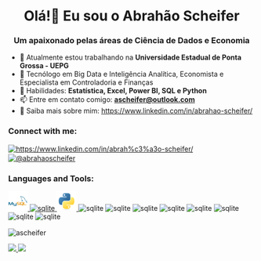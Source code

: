 <h1 align="center">Olá!👋 Eu sou o Abrahão Scheifer</h1>
<h3 align="center">Um apaixonado pelas áreas de Ciência de Dados e Economia</h3>

- 🔭 Atualmente estou trabalhando na **Universidade Estadual de Ponta Grossa - UEPG**
- 🌱 Tecnólogo em Big Data e Inteligência Analítica, Economista e Especialista em Controladoria e Finanças
- 💬 Habilidades: **Estatística, Excel, Power BI, SQL e Python**
- 📫 Entre em contato comigo: **ascheifer@outlook.com**
- 📄 Saiba mais sobre mim: https://www.linkedin.com/in/abrahao-scheifer/

<h3 align="left">Connect with me:</h3>
<p align="left">
<a href="https://linkedin.com/in/https://www.linkedin.com/in/abrah%c3%a3o-scheifer/" target="blank"><img align="center" src="https://raw.githubusercontent.com/rahuldkjain/github-profile-readme-generator/master/src/images/icons/Social/linked-in-alt.svg" alt="https://www.linkedin.com/in/abrah%c3%a3o-scheifer/" height="30" width="40" /></a>
<a href="https://instagram.com/@abrahaoscheifer" target="blank"><img align="center" src="https://raw.githubusercontent.com/rahuldkjain/github-profile-readme-generator/master/src/images/icons/Social/instagram.svg" alt="@abrahaoscheifer" height="30" width="40" /></a>
</p>

<h3 align="left">Languages and Tools:</h3>
<p align="left"> <a href="https://www.mysql.com/" target="_blank" rel="noreferrer"> <img src="https://raw.githubusercontent.com/devicons/devicon/master/icons/mysql/mysql-original-wordmark.svg" alt="mysql" width="40" height="40"/> </a> 
<a href="https://www.sqlite.org/" target="_blank" rel="noreferrer"> <img src="https://www.vectorlogo.zone/logos/sqlite/sqlite-icon.svg" alt="sqlite" width="40" height="40"/> </a>
<a href="https://www.python.org" target="_blank" rel="noreferrer"> <img src="https://raw.githubusercontent.com/devicons/devicon/master/icons/python/python-original.svg" alt="python" width="40" height="40"/> </a>
<img src="https://cdn.jsdelivr.net/gh/devicons/devicon/icons/jupyter/jupyter-original.svg" alt="sqlite" width="40" height="40" />
<img src="https://cdn.jsdelivr.net/gh/devicons/devicon/icons/vscode/vscode-original-wordmark.svg" alt="sqlite" width="40" height="40"/>
<img src="https://cdn.jsdelivr.net/gh/devicons/devicon/icons/pycharm/pycharm-original-wordmark.svg" alt="sqlite" width="40" height="40"/>
<img src="https://cdn.jsdelivr.net/gh/devicons/devicon/icons/neo4j/neo4j-original-wordmark.svg" alt="sqlite" width="40" height="40"/>
<img src="https://cdn.jsdelivr.net/gh/devicons/devicon/icons/docker/docker-plain-wordmark.svg" alt="sqlite" width="40" height="40"/>
<img src="https://cdn.jsdelivr.net/gh/devicons/devicon/icons/canva/canva-original.svg" alt="sqlite" width="40" height="40" />
<img src="https://cdn.jsdelivr.net/gh/devicons/devicon/icons/figma/figma-original.svg" alt="sqlite" width="40" height="40" />
<img src="https://images.ctfassets.net/te2janzw7nut/7Eq5Ka08qm8SSCRrzxzZqB/c59c8e54d042b383fabff63604acf472/Microsoft-Power-BI_logo.webp" alt="sqlite" width="80" height="40" />





<p><img align="center" src="https://github-readme-stats.vercel.app/api/top-langs?username=ascheifer&show_icons=true&locale=en&layout=compact" alt="ascheifer" /></p>

<div> 
  <a href="https://github.com/ascheifer">
  <img height="180em" src="https://github-readme-stats.vercel.app/api?username=ascheifer&show_icons=true&theme=dark&include_all_commits=true&count_private=true"/>
  <img height="180em" src="https://github-readme-stats.vercel.app/api/top-langs/?username=ascheifer&layout=compact&langs_count=16&theme=dark"/>
